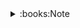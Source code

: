 <details>
    <summary>:books:Note</summary>

# Note

- 프로젝트 환경설정
    
    [프로젝트 생성](https://github.com/OOH-AHH-HAN/spring-study/blob/cd232466e879c73de18fbb699eee8a4538c88750/contents/kitseok/note/Spring%20Introduction/1.%20%ED%94%84%EB%A1%9C%EC%A0%9D%ED%8A%B8%20%ED%99%98%EA%B2%BD%EC%84%A4%EC%A0%95/1-1.%20%ED%94%84%EB%A1%9C%EC%A0%9D%ED%8A%B8%20%EC%83%9D%EC%84%B1.md)
    
    [라이브러리 살펴보기](https://github.com/OOH-AHH-HAN/spring-study/blob/cd232466e879c73de18fbb699eee8a4538c88750/contents/kitseok/note/Spring%20Introduction/1.%20%ED%94%84%EB%A1%9C%EC%A0%9D%ED%8A%B8%20%ED%99%98%EA%B2%BD%EC%84%A4%EC%A0%95/1-1.%20%ED%94%84%EB%A1%9C%EC%A0%9D%ED%8A%B8%20%EC%83%9D%EC%84%B1.md)
    
    [View 환경설정](https://github.com/OOH-AHH-HAN/spring-study/blob/cd232466e879c73de18fbb699eee8a4538c88750/contents/kitseok/note/Spring%20Introduction/1.%20%ED%94%84%EB%A1%9C%EC%A0%9D%ED%8A%B8%20%ED%99%98%EA%B2%BD%EC%84%A4%EC%A0%95/1-1.%20%ED%94%84%EB%A1%9C%EC%A0%9D%ED%8A%B8%20%EC%83%9D%EC%84%B1.md)
    
    [빌드하고 실행하기](https://github.com/OOH-AHH-HAN/spring-study/blob/cd232466e879c73de18fbb699eee8a4538c88750/contents/kitseok/note/Spring%20Introduction/1.%20%ED%94%84%EB%A1%9C%EC%A0%9D%ED%8A%B8%20%ED%99%98%EA%B2%BD%EC%84%A4%EC%A0%95/1-1.%20%ED%94%84%EB%A1%9C%EC%A0%9D%ED%8A%B8%20%EC%83%9D%EC%84%B1.md)
    
- 스프링 웹 개발 기초
    
    [정적 컨텐츠](https://github.com/OOH-AHH-HAN/spring-study/blob/cd232466e879c73de18fbb699eee8a4538c88750/contents/kitseok/note/Spring%20Introduction/1.%20%ED%94%84%EB%A1%9C%EC%A0%9D%ED%8A%B8%20%ED%99%98%EA%B2%BD%EC%84%A4%EC%A0%95/1-1.%20%ED%94%84%EB%A1%9C%EC%A0%9D%ED%8A%B8%20%EC%83%9D%EC%84%B1.md)
    
    [MVC와 템플릿 엔진](https://github.com/OOH-AHH-HAN/spring-study/blob/cd232466e879c73de18fbb699eee8a4538c88750/contents/kitseok/note/Spring%20Introduction/1.%20%ED%94%84%EB%A1%9C%EC%A0%9D%ED%8A%B8%20%ED%99%98%EA%B2%BD%EC%84%A4%EC%A0%95/1-1.%20%ED%94%84%EB%A1%9C%EC%A0%9D%ED%8A%B8%20%EC%83%9D%EC%84%B1.md)
    
    [API](https://github.com/OOH-AHH-HAN/spring-study/blob/cd232466e879c73de18fbb699eee8a4538c88750/contents/kitseok/note/Spring%20Introduction/1.%20%ED%94%84%EB%A1%9C%EC%A0%9D%ED%8A%B8%20%ED%99%98%EA%B2%BD%EC%84%A4%EC%A0%95/1-1.%20%ED%94%84%EB%A1%9C%EC%A0%9D%ED%8A%B8%20%EC%83%9D%EC%84%B1.md)
    
- 회원 관리 예제 - 백엔드 개발
    
    [비즈니스 요구사항 정리](https://github.com/OOH-AHH-HAN/spring-study/blob/cd232466e879c73de18fbb699eee8a4538c88750/contents/kitseok/note/Spring%20Introduction/1.%20%ED%94%84%EB%A1%9C%EC%A0%9D%ED%8A%B8%20%ED%99%98%EA%B2%BD%EC%84%A4%EC%A0%95/1-1.%20%ED%94%84%EB%A1%9C%EC%A0%9D%ED%8A%B8%20%EC%83%9D%EC%84%B1.md)
    
    [회원 도메인과 리포지토리 만들기](https://github.com/OOH-AHH-HAN/spring-study/blob/cd232466e879c73de18fbb699eee8a4538c88750/contents/kitseok/note/Spring%20Introduction/1.%20%ED%94%84%EB%A1%9C%EC%A0%9D%ED%8A%B8%20%ED%99%98%EA%B2%BD%EC%84%A4%EC%A0%95/1-1.%20%ED%94%84%EB%A1%9C%EC%A0%9D%ED%8A%B8%20%EC%83%9D%EC%84%B1.md)
    
    [회원 리포지토리 테스트 케이스 작성](https://github.com/OOH-AHH-HAN/spring-study/blob/cd232466e879c73de18fbb699eee8a4538c88750/contents/kitseok/note/Spring%20Introduction/1.%20%ED%94%84%EB%A1%9C%EC%A0%9D%ED%8A%B8%20%ED%99%98%EA%B2%BD%EC%84%A4%EC%A0%95/1-1.%20%ED%94%84%EB%A1%9C%EC%A0%9D%ED%8A%B8%20%EC%83%9D%EC%84%B1.md)
    
    [회원 서비스 개발](https://github.com/OOH-AHH-HAN/spring-study/blob/cd232466e879c73de18fbb699eee8a4538c88750/contents/kitseok/note/Spring%20Introduction/1.%20%ED%94%84%EB%A1%9C%EC%A0%9D%ED%8A%B8%20%ED%99%98%EA%B2%BD%EC%84%A4%EC%A0%95/1-1.%20%ED%94%84%EB%A1%9C%EC%A0%9D%ED%8A%B8%20%EC%83%9D%EC%84%B1.md)
    
    [회원 서비스 테스트](https://github.com/OOH-AHH-HAN/spring-study/blob/cd232466e879c73de18fbb699eee8a4538c88750/contents/kitseok/note/Spring%20Introduction/1.%20%ED%94%84%EB%A1%9C%EC%A0%9D%ED%8A%B8%20%ED%99%98%EA%B2%BD%EC%84%A4%EC%A0%95/1-1.%20%ED%94%84%EB%A1%9C%EC%A0%9D%ED%8A%B8%20%EC%83%9D%EC%84%B1.md)
    
- 스프링 빈과 의존관계
    
    [컴포넌트 스캔과 자동 의존관계 설정](https://github.com/OOH-AHH-HAN/spring-study/blob/cd232466e879c73de18fbb699eee8a4538c88750/contents/kitseok/note/Spring%20Introduction/1.%20%ED%94%84%EB%A1%9C%EC%A0%9D%ED%8A%B8%20%ED%99%98%EA%B2%BD%EC%84%A4%EC%A0%95/1-1.%20%ED%94%84%EB%A1%9C%EC%A0%9D%ED%8A%B8%20%EC%83%9D%EC%84%B1.md)
    
    [자바 코드로 직접 스프링 빈 등록하기](https://github.com/OOH-AHH-HAN/spring-study/blob/cd232466e879c73de18fbb699eee8a4538c88750/contents/kitseok/note/Spring%20Introduction/1.%20%ED%94%84%EB%A1%9C%EC%A0%9D%ED%8A%B8%20%ED%99%98%EA%B2%BD%EC%84%A4%EC%A0%95/1-1.%20%ED%94%84%EB%A1%9C%EC%A0%9D%ED%8A%B8%20%EC%83%9D%EC%84%B1.md)
    
- 회원관리 예제 - 웹MVC 개발
    
    [회원 웹 기능 - 홈 화면 추가](https://github.com/OOH-AHH-HAN/spring-study/blob/cd232466e879c73de18fbb699eee8a4538c88750/contents/kitseok/note/Spring%20Introduction/1.%20%ED%94%84%EB%A1%9C%EC%A0%9D%ED%8A%B8%20%ED%99%98%EA%B2%BD%EC%84%A4%EC%A0%95/1-1.%20%ED%94%84%EB%A1%9C%EC%A0%9D%ED%8A%B8%20%EC%83%9D%EC%84%B1.md)
    
    [회원 웹 기능 - 등록](https://github.com/OOH-AHH-HAN/spring-study/blob/cd232466e879c73de18fbb699eee8a4538c88750/contents/kitseok/note/Spring%20Introduction/1.%20%ED%94%84%EB%A1%9C%EC%A0%9D%ED%8A%B8%20%ED%99%98%EA%B2%BD%EC%84%A4%EC%A0%95/1-1.%20%ED%94%84%EB%A1%9C%EC%A0%9D%ED%8A%B8%20%EC%83%9D%EC%84%B1.md)
    
    [회원 웹 기능 - 조회](https://github.com/OOH-AHH-HAN/spring-study/blob/cd232466e879c73de18fbb699eee8a4538c88750/contents/kitseok/note/Spring%20Introduction/1.%20%ED%94%84%EB%A1%9C%EC%A0%9D%ED%8A%B8%20%ED%99%98%EA%B2%BD%EC%84%A4%EC%A0%95/1-1.%20%ED%94%84%EB%A1%9C%EC%A0%9D%ED%8A%B8%20%EC%83%9D%EC%84%B1.md)
    


</details>

